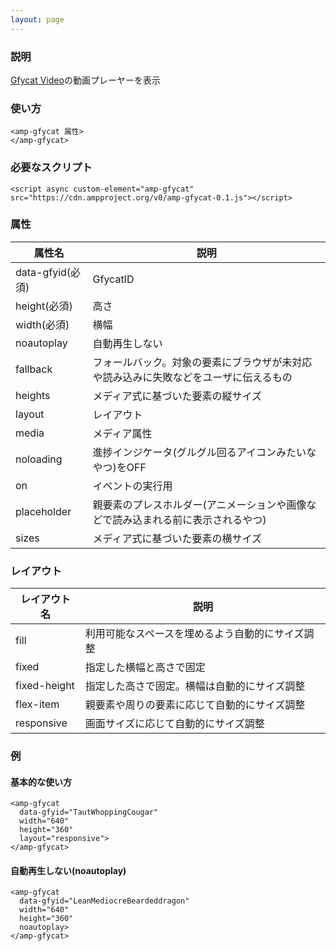 ```yaml
---
layout: page
---
```


### 説明

[Gfycat Video](https://gfycat.com/)の動画プレーヤーを表示

### 使い方

    <amp-gfycat 属性>
    </amp-gfycat>

### 必要なスクリプト

    <script async custom-element="amp-gfycat" src="https://cdn.ampproject.org/v0/amp-gfycat-0.1.js"></script>

### 属性

| 属性名           | 説明                                                   |
|------------------|--------------------------------------------------------|
| data-gfyid(必須) | GfycatID                                               |
| height(必須)     | 高さ                                                    |
| width(必須)      | 横幅                                                   |
| noautoplay       | 自動再生しない                                            |
| fallback         | フォールバック。対象の要素にブラウザが未対応や読み込みに失敗などをユーザに伝えるもの |
| heights          | メディア式に基づいた要素の縦サイズ                                 |
| layout           | レイアウト                                                  |
| media            | メディア属性                                               |
| noloading        | 進捗インジケータ(グルグル回るアイコンみたいなやつ)をOFF                      |
| on               | イベントの実行用                                            |
| placeholder      | 親要素のプレスホルダー(アニメーションや画像などで読み込まれる前に表示されるやつ)    |
| sizes            | メディア式に基づいた要素の横サイズ                                 |

### レイアウト

| レイアウト名      | 説明                               |
|--------------|----------------------------------|
| fill         | 利用可能なスペースを埋めるよう自動的にサイズ調整 |
| fixed        | 指定した横幅と高さで固定                |
| fixed-height | 指定した高さで固定。横幅は自動的にサイズ調整 |
| flex-item    | 親要素や周りの要素に応じて自動的にサイズ調整 |
| responsive   | 画面サイズに応じて自動的にサイズ調整         |

### 例

#### 基本的な使い方

    <amp-gfycat
      data-gfyid="TautWhoppingCougar"
      width="640"
      height="360"
      layout="responsive">
    </amp-gfycat>

#### 自動再生しない(noautoplay)

    <amp-gfycat
      data-gfyid="LeanMediocreBeardeddragon"
      width="640"
      height="360"
      noautoplay>
    </amp-gfycat>
